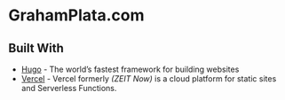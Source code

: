 # GrahamPlata.com

## Built With

- [Hugo](https://gohugo.io/) - The world’s fastest framework for building websites
- [Vercel](https://vercel.com/) - Vercel formerly *(ZEIT Now)* is a cloud platform for static sites and Serverless Functions. 

